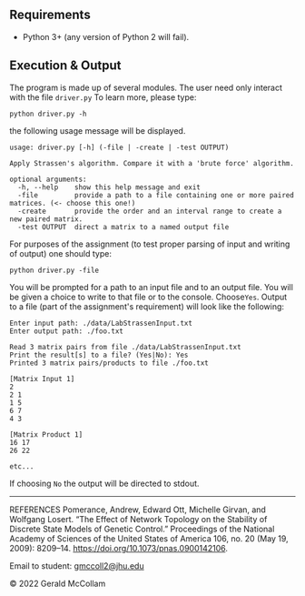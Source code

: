 
## Requirements

  * Python 3+ (any version of Python 2 will fail).

## Execution & Output

The program is made up of several modules. The user need only interact with the file `driver.py` To learn more, please type: 

```
python driver.py -h
```

the following usage message will be displayed.

```
usage: driver.py [-h] (-file | -create | -test OUTPUT)

Apply Strassen's algorithm. Compare it with a 'brute force' algorithm.

optional arguments:
  -h, --help    show this help message and exit
  -file         provide a path to a file containing one or more paired matrices. (<- choose this one!)
  -create       provide the order and an interval range to create a new paired matrix.
  -test OUTPUT  direct a matrix to a named output file
```

For purposes of the assignment (to test proper parsing of input and writing of output) one should type:

```
python driver.py -file
```

You will be prompted for a path to an input file and to an output file. You will be given a choice to write to that file or to the console. Choose`Yes`. Output to a file (part of the assignment's requirement) will look like the following:

```
Enter input path: ./data/LabStrassenInput.txt
Enter output path: ./foo.txt

Read 3 matrix pairs from file ./data/LabStrassenInput.txt
Print the result[s] to a file? (Yes|No): Yes
Printed 3 matrix pairs/products to file ./foo.txt

[Matrix Input 1]
2
2 1
1 5
6 7
4 3

[Matrix Product 1]
16 17
26 22

etc...
```

If choosing `No` the output will be directed to stdout. 

---

REFERENCES
Pomerance, Andrew, Edward Ott, Michelle Girvan, and Wolfgang Losert. “The Effect of Network Topology on the Stability of Discrete State Models of Genetic Control.” Proceedings of the National Academy of Sciences of the United States of America 106, no. 20 (May 19, 2009): 8209–14. https://doi.org/10.1073/pnas.0900142106.


 Email to student: gmccoll2@jhu.edu
 
© 2022 Gerald McCollam